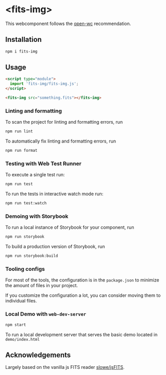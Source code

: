 # \<fits-img>

This webcomponent follows the [open-wc](https://github.com/open-wc/open-wc) recommendation.

## Installation

```bash
npm i fits-img
```

## Usage

```html
<script type="module">
  import 'fits-img/fits-img.js';
</script>

<fits-img src="something.fits"></fits-img>
```

### Linting and formatting

To scan the project for linting and formatting errors, run

```bash
npm run lint
```

To automatically fix linting and formatting errors, run

```bash
npm run format
```

### Testing with Web Test Runner

To execute a single test run:

```bash
npm run test
```

To run the tests in interactive watch mode run:

```bash
npm run test:watch
```

### Demoing with Storybook

To run a local instance of Storybook for your component, run

```bash
npm run storybook
```

To build a production version of Storybook, run

```bash
npm run storybook:build
```


### Tooling configs

For most of the tools, the configuration is in the `package.json` to minimize the amount of files in your project.

If you customize the configuration a lot, you can consider moving them to individual files.

### Local Demo with `web-dev-server`

```bash
npm start
```

To run a local development server that serves the basic demo located in `demo/index.html`

## Acknowledgements

Largely based on the vanilla js FITS reader [slowe/jsFITS](https://github.com/slowe/jsFITS). 